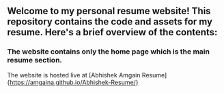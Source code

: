 
## Welcome to my personal resume website! This repository contains the code and assets for my resume. Here's a brief overview of the contents:

### The website contains only the home page which is the main resume section.

The website is hosted live at [Abhishek Amgain Resume] {https://amgaina.github.io/Abhishek-Resume/}
